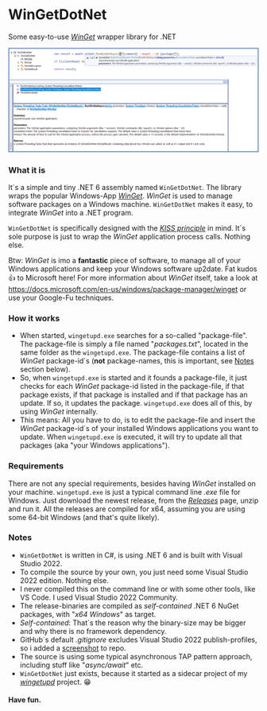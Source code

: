 # WinGetDotNet
Some easy-to-use [_WinGet_](https://docs.microsoft.com/en-us/windows/package-manager/winget) wrapper library for .NET

![wingetupd.exe](img/screenshot-source-code.png)

### What it is
It´s a simple and tiny .NET 6 assembly named `WinGetDotNet`. The library wraps the popular Windows-App [_WinGet_](https://docs.microsoft.com/en-us/windows/package-manager/winget). _WinGet_ is used to manage software packages on a Windows machine. `WinGetDotNet` makes it easy, to integrate _WinGet_ into a .NET program.

`WinGetDotNet` is specifically designed with the [_KISS principle_](https://en.wikipedia.org/wiki/KISS_principle) in mind. It´s sole purpose is just to wrap the _WinGet_ application process calls. Nothing else.

Btw: _WinGet_ is imo a __fantastic__ piece of software, to manage all of your Windows applications and keep your Windows software up2date. Fat kudos :thumbsup: to Microsoft here!  For more information about _WinGet_ itself, take a look at https://docs.microsoft.com/en-us/windows/package-manager/winget or use your Google-Fu techniques.

### How it works
- When started, `wingetupd.exe` searches for a so-called "package-file". The package-file is simply a file named "_packages.txt_", located in the same folder as the `wingetupd.exe`. The package-file contains a list of _WinGet_ package-id´s (__not__ package-names, this is important, see [Notes](#Notes) section below).
- So, when `wingetupd.exe` is started and it founds a package-file, it just checks for each _WinGet_ package-id listed in the package-file, if that package exists, if that package is installed and if that package has an update. If so, it updates the package. `wingetupd.exe` does all of this, by using _WinGet_ internally.
- This means: All you have to do, is to edit the package-file and insert the _WinGet_ package-id´s of your installed Windows applications you want to update. When `wingetupd.exe` is executed, it will try to update all that packages (aka "your Windows applications").

### Requirements
There are not any special requirements, besides having _WinGet_ installed on your machine. `wingetupd.exe` is just a typical command line _.exe_ file for Windows. Just download the newest release, from the [_Releases_](https://github.com/MBODM/wingetupd/releases) page, unzip and run it. All the releases are compiled for x64, assuming you are using some 64-bit Windows (and that's quite likely).

### Notes
- `WinGetDotNet` is written in C#, is using .NET 6 and is built with Visual Studio 2022.
- To compile the source by your own, you just need some Visual Studio 2022 edition. Nothing else.
- I never compiled this on the command line or with some other tools, like VS Code. I used Visual Studio 2022 Community.
- The release-binaries are compiled as _self-contained_ .NET 6 NuGet packages, with "_x64 Windows_" as target.
- _Self-contained_: That´s the reason why the binary-size may be bigger and why there is no framework dependency.
- GitHub´s default _.gitignore_ excludes Visual Studio 2022 publish-profiles, so i added a [screenshot](img/screenshot-publish-settings.png) to repo.
- The source is using some typical asynchronous TAP pattern approach, including stuff like "_async/await_" etc.
- `WinGetDotNet` just exists, because it started as a sidecar project of my  [_wingetupd_](https://github.com/MBODM/wingetupd) project. :grin:

#### Have fun.


